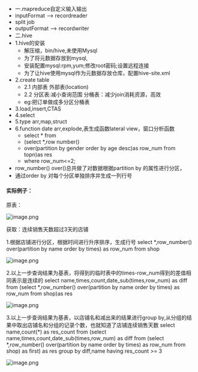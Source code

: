 * 一.mapreduce自定义输入输出
* inputFormat --> recordreader
* split job 
* outputFormat --> recordwriter
* 二.hive
* 1.hive的安装
	* 解压缩，bin/hive,未使用Mysql
	* 为了将元数据存放到mysql,
	* 安装配置mysql:rpm,yum;修改root密码;设置远程连接
	* 为了让hive使用mysql作为元数据存放仓库，配置hive-site.xml
* 2.create table
	* 2.1 内部表 外部表(location)
	* 2.2 分区表:减小查询范围 分桶表：减少join消耗资源，高效
	* eg:把订单做成多分区分桶表
* 3.load,insert,CTAS
* 4.select 	
* 5.type arr,map,struct
* 6.function date arr,explode,表生成函数lateral view，窗口分析函数
	* select * from 
	* (select *,row number()
	* over(partition by gender order by age desc)as row_num from topn)as res
	* where row_num<=2;
* row_number() over()总共做了对数据根据partition by 的属性进行分区，
* 通过order by 对每个分区单独排序并生成一列行号
#### 实际例子：
原表：

![image.png](https://upload-images.jianshu.io/upload_images/14466577-4dc8cc52dc6a961a.png?imageMogr2/auto-orient/strip%7CimageView2/2/w/1240)

获取：连续销售天数超过3天的店铺

1.根据店铺进行分区，根据时间进行升序排序，生成行号
select *,row_number() over(partition by name order by times) as row_num from shop

![image.png](https://upload-images.jianshu.io/upload_images/14466577-22434739c30914f2.png?imageMogr2/auto-orient/strip%7CimageView2/2/w/1240)

2.以上一步查询结果为基表，将得到的临时表中的times-row_num得到的差值相同表示是连续的
select name,times,count,date_sub(times,row_num) as diff
from
(select *,row_number() over(partition by name order by times) as row_num from shop)as res

![image.png](https://upload-images.jianshu.io/upload_images/14466577-ff8251ec457f23f3.png?imageMogr2/auto-orient/strip%7CimageView2/2/w/1240)

3.以上一步查询结果为基表，以店铺名和减出来的结果进行group by,从分组的结果中取出店铺名和分组的记录个数，也就知道了店铺连续销售天数
select name,count(*) as res_count
from
(select name,times,count,date_sub(times,row_num) as diff
from
(select *,row_number() over(partition by name order by times) as row_num from shop) as first) as res
group by diff,name
having res_count >= 3

![image.png](https://upload-images.jianshu.io/upload_images/14466577-583ccbe0fbc3f93a.png?imageMogr2/auto-orient/strip%7CimageView2/2/w/1240)
